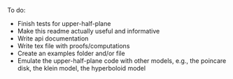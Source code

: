 To do:

- Finish tests for upper-half-plane
- Make this readme actually useful and informative
- Write api documentation
- Write tex file with proofs/computations
- Create an examples folder and/or file
- Emulate the upper-half-plane code with other models, e.g., the poincare disk, the klein model, the hyperboloid model
